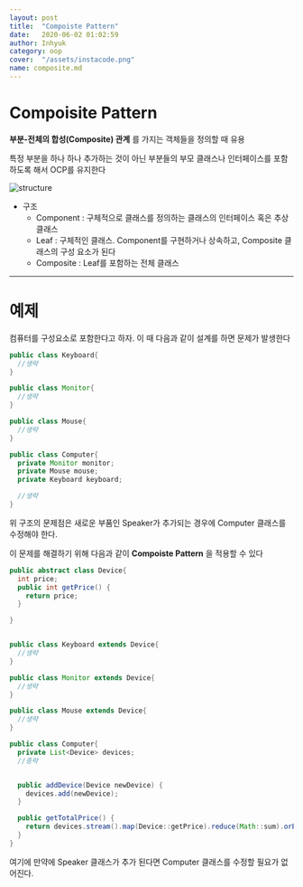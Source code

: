```yaml
---
layout: post
title:  "Compoiste Pattern"
date:   2020-06-02 01:02:59
author: Inhyuk
category: oop
cover:  "/assets/instacode.png"
name: composite.md
---
```


Compoisite Pattern
================

**부분-전체의 합성(Composite) 관계** 를 가지는 객체들을 정의할 때 유용

특정 부분을 하나 하나 추가하는 것이 아닌 부분들의 부모 클래스나 인터페이스를 포함하도록 해서 OCP를 유지한다


![structure]({{site.baseurl}}/post_img/{{page.name}}/structure.png)

- 구조
  - Component : 구체적으로 클래스를 정의하는 클래스의 인터페이스 혹은 추상클래스
  - Leaf : 구체적인 클래스. Component를 구현하거나 상속하고, Composite 클래스의 구성 요소가 된다
  - Composite : Leaf를 포함하는 전체 클래스

- - -

예제
====

컴퓨터를 구성요소로 포함한다고 하자. 이 때 다음과 같이 설계를 하면 문제가 발생한다

```java
public class Keyboard{
  //생략
}

public class Monitor{
  //생략
}

public class Mouse{
  //생략
}

public class Computer{
  private Monitor monitor;
  private Mouse mouse;
  private Keyboard keyboard;

  //생략  
}
```

위 구조의 문제점은 새로운 부품인 Speaker가 추가되는 경우에 Computer 클래스를 수정해야 한다.

이 문제를 해결하기 위해 다음과 같이 **Compoiste Pattern** 을 적용할 수 있다

```java
public abstract class Device{
  int price;
  public int getPrice() {
    return price;
  }

}


public class Keyboard extends Device{
  //생략
}

public class Monitor extends Device{
  //생략
}

public class Mouse extends Device{
  //생략
}

public class Computer{
  private List<Device> devices;
  //중략


  public addDevice(Device newDevice) {
    devices.add(newDevice);
  }

  public getTotalPrice() {
    return devices.stream().map(Device::getPrice).reduce(Math::sum).orElse(0);
  }
}
```

여기에 만약에 Speaker 클래스가 추가 된다면 Computer 클래스를 수정할 필요가 없어진다.
